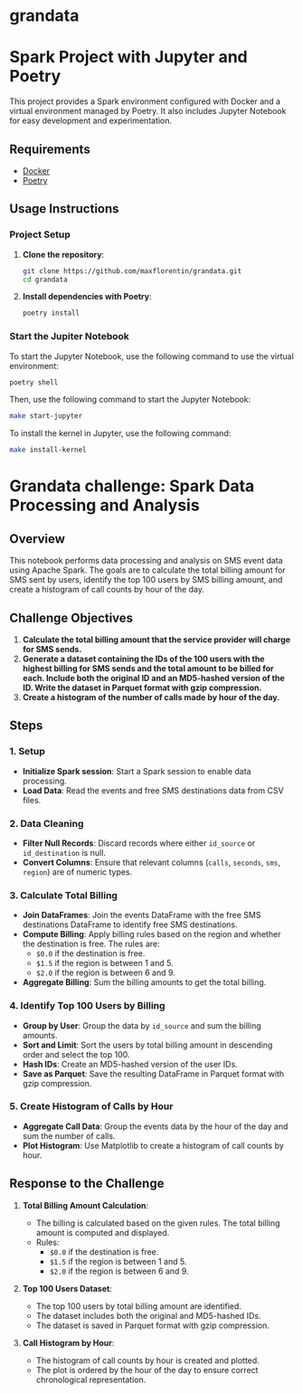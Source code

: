 # grandata

# Spark Project with Jupyter and Poetry

This project provides a Spark environment configured with Docker and a virtual environment managed by Poetry. It also includes Jupyter Notebook for easy development and experimentation.

## Requirements

- [Docker](https://www.docker.com/get-started)
- [Poetry](https://python-poetry.org/docs/#installation)

## Usage Instructions

### Project Setup

1. **Clone the repository**:

   ```bash
   git clone https://github.com/maxflorentin/grandata.git
   cd grandata
   ```

2. **Install dependencies with Poetry**:

   ```bash
   poetry install
   ```

### Start the Jupiter Notebook

To start the Jupyter Notebook, use the following command to use the virtual environment:

```bash
poetry shell
```

Then, use the following command to start the Jupyter Notebook:

```bash
make start-jupyter
```

To install the kernel in Jupyter, use the following command:

```bash
make install-kernel
```

# Grandata challenge: Spark Data Processing and Analysis

## Overview

This notebook performs data processing and analysis on SMS event data using Apache Spark. The goals are to calculate the total billing amount for SMS sent by users, identify the top 100 users by SMS billing amount, and create a histogram of call counts by hour of the day.

## Challenge Objectives

1. **Calculate the total billing amount that the service provider will charge for SMS sends.**
2. **Generate a dataset containing the IDs of the 100 users with the highest billing for SMS sends and the total amount to be billed for each. Include both the original ID and an MD5-hashed version of the ID. Write the dataset in Parquet format with gzip compression.**
3. **Create a histogram of the number of calls made by hour of the day.**

## Steps

### 1. Setup

- **Initialize Spark session**: Start a Spark session to enable data processing.
- **Load Data**: Read the events and free SMS destinations data from CSV files.

### 2. Data Cleaning

- **Filter Null Records**: Discard records where either `id_source` or `id_destination` is null.
- **Convert Columns**: Ensure that relevant columns (`calls`, `seconds`, `sms`, `region`) are of numeric types.

### 3. Calculate Total Billing

- **Join DataFrames**: Join the events DataFrame with the free SMS destinations DataFrame to identify free SMS destinations.
- **Compute Billing**: Apply billing rules based on the region and whether the destination is free. The rules are:
  - `$0.0` if the destination is free.
  - `$1.5` if the region is between 1 and 5.
  - `$2.0` if the region is between 6 and 9.
- **Aggregate Billing**: Sum the billing amounts to get the total billing.

### 4. Identify Top 100 Users by Billing

- **Group by User**: Group the data by `id_source` and sum the billing amounts.
- **Sort and Limit**: Sort the users by total billing amount in descending order and select the top 100.
- **Hash IDs**: Create an MD5-hashed version of the user IDs.
- **Save as Parquet**: Save the resulting DataFrame in Parquet format with gzip compression.

### 5. Create Histogram of Calls by Hour

- **Aggregate Call Data**: Group the events data by the hour of the day and sum the number of calls.
- **Plot Histogram**: Use Matplotlib to create a histogram of call counts by hour.

## Response to the Challenge

1. **Total Billing Amount Calculation**:

   - The billing is calculated based on the given rules. The total billing amount is computed and displayed.
   - Rules:
     - `$0.0` if the destination is free.
     - `$1.5` if the region is between 1 and 5.
     - `$2.0` if the region is between 6 and 9.

2. **Top 100 Users Dataset**:

   - The top 100 users by total billing amount are identified.
   - The dataset includes both the original and MD5-hashed IDs.
   - The dataset is saved in Parquet format with gzip compression.

3. **Call Histogram by Hour**:
   - The histogram of call counts by hour is created and plotted.
   - The plot is ordered by the hour of the day to ensure correct chronological representation.
